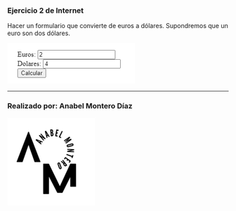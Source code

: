 ### Ejercicio 2 de Internet

Hacer un formulario que convierte de euros a dólares. Supondremos que un euro son dos dólares.

![Imagen no encontrada](imagenes/Captura.PNG)

---

### Realizado por: Anabel Montero Díaz
![Imagen no encontrada](imagenes/logoModificadoAnabel.png)